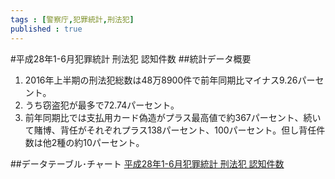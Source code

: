 ```yaml
--- 
tags : [警察庁,犯罪統計,刑法犯] 
published : true
---
```

#平成28年1-6月犯罪統計 刑法犯 認知件数
##統計データ概要
1. 2016年上半期の刑法犯総数は48万8900件で前年同期比マイナス9.26パーセント。
1. うち窃盗犯が最多で72.74パーセント。
1. 前年同期比では支払用カード偽造がプラス最高値で約367パーセント、続いて賭博、背任がそれぞれプラス138パーセント、100パーセント。但し背任件数は他2種の約10パーセント。


  
##データテーブル･チャート
[平成28年1-6月犯罪統計 刑法犯 認知件数](http://knowledgevault.saecanet.com/20160721-01-R-olive-datatables.html)